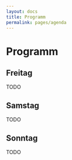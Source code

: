 ```yaml
---
layout: docs
title: Programm
permalink: pages/agenda
---
```


# Programm

## Freitag

TODO

## Samstag

TODO

## Sonntag

TODO
